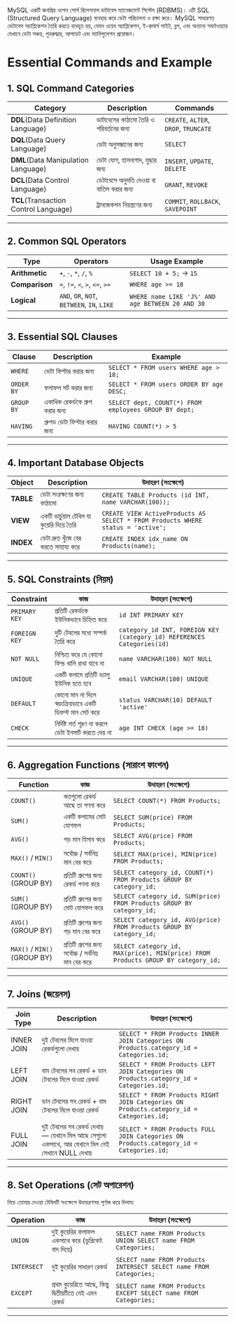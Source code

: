 MySQL একটি জনপ্রিয় ওপেন সোর্স রিলেশনাল ডাটাবেস ম্যানেজমেন্ট সিস্টেম (RDBMS)। এটি SQL (Structured Query Language) ব্যবহার করে ডেটা পরিচালনা ও রক্ষা করে। MySQL সাধারণত ডেটাবেস অ্যাপ্লিকেশন তৈরি করতে ব্যবহৃত হয়, যেমন ওয়েব অ্যাপ্লিকেশন, ই-কমার্স সাইট, ব্লগ, এবং অন্যান্য সফটওয়্যার যেখানে ডেটা সঞ্চয়, পুনরুদ্ধার, আপডেট এবং ম্যানিপুলেশন প্রয়োজন।

# **Essential Commands and Example**


##  **1. SQL Command Categories**

| Category                              | Description                               | Commands                              |
| ------------------------------------- | ----------------------------------------- | ------------------------------------- |
| **DDL**(Data Definition Language)     | ডাটাবেসের কাঠামো তৈরি ও পরিবর্তনের জন্য   | `CREATE`, `ALTER`, `DROP`, `TRUNCATE` |
| **DQL**(Data Query Language)          | ডেটা অনুসন্ধানের জন্য                     | `SELECT`                              |
| **DML**(Data Manipulation Language)   | ডেটা যোগ, হালনাগাদ, মুছার জন্য            | `INSERT`, `UPDATE`, `DELETE`          |
| **DCL**(Data Control Language)        | ডেটাবেসে অনুমতি দেওয়া বা বাতিল করার জন্য | `GRANT`, `REVOKE`                     |
| **TCL**(Transaction Control Language) | ট্রানজেকশন নিয়ন্ত্রণের জন্য              | `COMMIT`, `ROLLBACK`, `SAVEPOINT`     |

---

##  **2. Common SQL Operators**

|Type|Operators|Usage Example|
|---|---|---|
|**Arithmetic**|`+`, `-`, `*`, `/`, `%`|`SELECT 10 + 5;` → `15`|
|**Comparison**|`=`, `!=`, `<`, `>`, `<=`, `>=`|`WHERE age >= 18`|
|**Logical**|`AND`, `OR`, `NOT`, `BETWEEN`, `IN`, `LIKE`|`WHERE name LIKE 'J%' AND age BETWEEN 20 AND 30`|

---

##  **3. Essential SQL Clauses**

|Clause|Description|Example|
|---|---|---|
|`WHERE`|ডেটা ফিল্টার করার জন্য|`SELECT * FROM users WHERE age > 18;`|
|`ORDER BY`|ফলাফল সর্ট করার জন্য|`SELECT * FROM users ORDER BY age DESC;`|
|`GROUP BY`|একাধিক রেকর্ডকে গ্রুপ করার জন্য|`SELECT dept, COUNT(*) FROM employees GROUP BY dept;`|
|`HAVING`|গ্রুপড ডেটা ফিল্টার করার জন্য|`HAVING COUNT(*) > 5`|

---

##  **4. Important Database Objects**

|**Object**|**Description**|**উদাহরণ (সংক্ষেপে)**|
|---|---|---|
|**TABLE**|ডেটা সংরক্ষণের জন্য কাঠামো|`CREATE TABLE Products (id INT, name VARCHAR(100));`|
|**VIEW**|একটি ভার্চুয়াল টেবিল যা কুয়েরি দিয়ে তৈরি|`CREATE VIEW ActiveProducts AS SELECT * FROM Products WHERE status = 'active';`|
|**INDEX**|ডেটা দ্রুত খুঁজে বের করতে সাহায্য করে|`CREATE INDEX idx_name ON Products(name);`|

---

##  **5. SQL Constraints (নিয়ম)**

|**Constraint**|**কাজ**|**উদাহরণ (সংক্ষেপে)**|
|---|---|---|
|`PRIMARY KEY`|প্রতিটি রেকর্ডকে ইউনিকভাবে চিহ্নিত করে|`id INT PRIMARY KEY`|
|`FOREIGN KEY`|দুটি টেবলের মধ্যে সম্পর্ক তৈরি করে|`category_id INT, FOREIGN KEY (category_id) REFERENCES Categories(id)`|
|`NOT NULL`|নিশ্চিত করে যে কোনো ফিল্ড খালি রাখা যাবে না|`name VARCHAR(100) NOT NULL`|
|`UNIQUE`|একটি কলামে প্রতিটি ভ্যালু ইউনিক হতে হবে|`email VARCHAR(100) UNIQUE`|
|`DEFAULT`|কোনো মান না দিলে স্বয়ংক্রিয়ভাবে একটি ডিফল্ট মান সেট করে|`status VARCHAR(10) DEFAULT 'active'`|
|`CHECK`|নির্দিষ্ট শর্ত পূরণ না করলে ডেটা ইনসার্ট করতে দেয় না|`age INT CHECK (age >= 18)`|

---

##  **6. Aggregation Functions (সারাংশ ফাংশন)**


|**Function**|**কাজ**|**উদাহরণ (সংক্ষেপে)**|
|---|---|---|
|`COUNT()`|কতগুলো রেকর্ড আছে তা গণনা করে|`SELECT COUNT(*) FROM Products;`|
|`SUM()`|একটি কলামের মোট যোগফল|`SELECT SUM(price) FROM Products;`|
|`AVG()`|গড় মান হিসাব করে|`SELECT AVG(price) FROM Products;`|
|`MAX()` / `MIN()`|সর্বোচ্চ / সর্বনিম্ন মান বের করে|`SELECT MAX(price), MIN(price) FROM Products;`|
|`COUNT()` (GROUP BY)|প্রতিটি গ্রুপের জন্য রেকর্ড গণনা করে|`SELECT category_id, COUNT(*) FROM Products GROUP BY category_id;`|
|`SUM()` (GROUP BY)|প্রতিটি গ্রুপের জন্য মোট যোগফল করে|`SELECT category_id, SUM(price) FROM Products GROUP BY category_id;`|
|`AVG()` (GROUP BY)|প্রতিটি গ্রুপের জন্য গড় মান বের করে|`SELECT category_id, AVG(price) FROM Products GROUP BY category_id;`|
|`MAX()` / `MIN()` (GROUP BY)|প্রতিটি গ্রুপের জন্য সর্বোচ্চ / সর্বনিম্ন মান বের করে|`SELECT category_id, MAX(price), MIN(price) FROM Products GROUP BY category_id;`|


---

##  **7. Joins (জয়েনস)**

|**Join Type**|**Description**|**উদাহরণ (সংক্ষেপে)**|
|---|---|---|
|INNER JOIN|দুই টেবলের মিলে যাওয়া রেকর্ডগুলো দেখায়|`SELECT * FROM Products INNER JOIN Categories ON Products.category_id = Categories.id;`|
|LEFT JOIN|বাম টেবলের সব রেকর্ড + ডান টেবলের মিলে যাওয়া রেকর্ড|`SELECT * FROM Products LEFT JOIN Categories ON Products.category_id = Categories.id;`|
|RIGHT JOIN|ডান টেবলের সব রেকর্ড + বাম টেবলের মিলে যাওয়া রেকর্ড|`SELECT * FROM Products RIGHT JOIN Categories ON Products.category_id = Categories.id;`|
|FULL JOIN|দুই টেবলের সব রেকর্ড দেখায় — যেখানে মিল আছে সেগুলো একসাথে, আর যেখানে মিল নেই সেখানে NULL দেখায়|`SELECT * FROM Products FULL JOIN Categories ON Products.category_id = Categories.id;`|

---

##  **8. Set Operations (সেট অপারেশন)**

নিচে তোমার দেওয়া টেবিলটি সংক্ষেপে উদাহরণসহ পূর্ণাঙ্গ করে দিলাম:

|**Operation**|**কাজ**|**উদাহরণ (সংক্ষেপে)**|
|---|---|---|
|`UNION`|দুই কুয়েরির ফলাফল একসাথে করে (ডুপ্লিকেট বাদ দিয়ে)|`SELECT name FROM Products UNION SELECT name FROM Categories;`|
|`INTERSECT`|দুই কুয়েরির সাধারণ রেকর্ড|`SELECT name FROM Products INTERSECT SELECT name FROM Categories;`|
|`EXCEPT`|প্রথম কুয়েরিতে আছে, কিন্তু দ্বিতীয়টিতে নেই এমন রেকর্ড|`SELECT name FROM Products EXCEPT SELECT name FROM Categories;`|

---